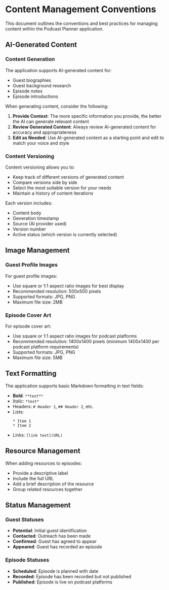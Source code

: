 
# Content Management Conventions

This document outlines the conventions and best practices for managing content within the Podcast Planner application.

## AI-Generated Content

### Content Generation

The application supports AI-generated content for:
- Guest biographies
- Guest background research
- Episode notes
- Episode introductions

When generating content, consider the following:

1. **Provide Context**: The more specific information you provide, the better the AI can generate relevant content
2. **Review Generated Content**: Always review AI-generated content for accuracy and appropriateness
3. **Edit as Needed**: Use AI-generated content as a starting point and edit to match your voice and style

### Content Versioning

Content versioning allows you to:
- Keep track of different versions of generated content
- Compare versions side by side
- Select the most suitable version for your needs
- Maintain a history of content iterations

Each version includes:
- Content body
- Generation timestamp
- Source (AI provider used)
- Version number
- Active status (which version is currently selected)

## Image Management

### Guest Profile Images

For guest profile images:
- Use square or 1:1 aspect ratio images for best display
- Recommended resolution: 500x500 pixels
- Supported formats: JPG, PNG
- Maximum file size: 2MB

### Episode Cover Art

For episode cover art:
- Use square or 1:1 aspect ratio images for podcast platforms
- Recommended resolution: 1400x1400 pixels (minimum 1400x1400 per podcast platform requirements)
- Supported formats: JPG, PNG
- Maximum file size: 5MB

## Text Formatting

The application supports basic Markdown formatting in text fields:

- **Bold**: `**text**`
- *Italic*: `*text*`
- Headers: `# Header 1`, `## Header 2`, etc.
- Lists:
  ```
  * Item 1
  * Item 2
  ```
- Links: `[link text](URL)`

## Resource Management

When adding resources to episodes:
- Provide a descriptive label
- Include the full URL
- Add a brief description of the resource
- Group related resources together

## Status Management

### Guest Statuses

- **Potential**: Initial guest identification
- **Contacted**: Outreach has been made
- **Confirmed**: Guest has agreed to appear
- **Appeared**: Guest has recorded an episode

### Episode Statuses

- **Scheduled**: Episode is planned with date
- **Recorded**: Episode has been recorded but not published
- **Published**: Episode is live on podcast platforms
